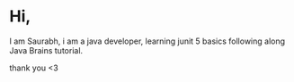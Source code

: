 # Hi, 

I am Saurabh, i am a java developer, learning junit 5 basics following along Java Brains tutorial.

thank you <3
